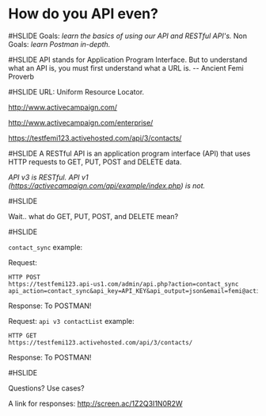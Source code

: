 # How do you API even?

#HSLIDE
Goals: *learn the basics of using our API and RESTful API's.*
Non Goals: *learn Postman in-depth.*

#HSLIDE
API stands for Application Program Interface. But to understand what an API is, you must first understand what a URL is. -- Ancient Femi Proverb

#HSLIDE
URL: Uniform Resource Locator.

http://www.activecampaign.com/

http://www.activecampaign.com/enterprise/

https://testfemi123.activehosted.com/api/3/contacts/

#HSLIDE
A RESTful API is an application program interface (API) that uses HTTP requests to GET, PUT, POST and DELETE data.

*API v3 is RESTful.*
*API v1 (https://activecampaign.com/api/example/index.php) is not.*

#HSLIDE

Wait.. what do GET, PUT, POST, and DELETE mean?

#HSLIDE

`contact_sync` example:

Request:
```
HTTP POST
https://testfemi123.api-us1.com/admin/api.php?action=contact_sync
api_action=contact_sync&api_key=API_KEY&api_output=json&email=femi@activecampaign.com
```
Response:
To POSTMAN!


Request:
`api v3 contactList` example:
```
HTTP GET
https://testfemi123.activehosted.com/api/3/contacts/
```

Response:
To POSTMAN!

#HSLIDE

Questions?
Use cases?

A link for responses:
http://screen.ac/1Z2Q3I1N0R2W 
